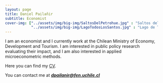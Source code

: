 ```yaml
---
layout: page
title: Daniel Pailañir
subtitle: Economist
cover-img: ["../assets/img/big-img/SaltosDelPetrohue.jpg" : "Saltos del Petrohué, Chile.",
            "../assets/img/big-img/LagoTodosLosSantos.jpg" : "Lago de Todos los Santos, Chile."]
---
```


I am an economist and I currently work at the Chilean Ministry of Economy, Development and Tourism. I am interested in public policy research evaluating their impact, and I am also interested in applied microeconometric methods.

Here you can find my [CV](../pdf/DanielPailanir_cv.pdf).

You can contact me at _**dpailanir@fen.uchile.cl**_
